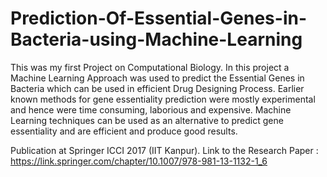 # Prediction-Of-Essential-Genes-in-Bacteria-using-Machine-Learning

This was my first Project on Computational Biology. In this project a Machine Learning Approach was used to predict the Essential Genes in Bacteria which can be used in efficient Drug Designing Process. Earlier known methods for gene essentiality prediction were mostly experimental and hence were time consuming, laborious and expensive. Machine Learning techniques can be used as an alternative to predict gene essentiality and are efficient and produce good results.

Publication at Springer ICCI 2017 (IIT Kanpur).
Link to the Research Paper : https://link.springer.com/chapter/10.1007/978-981-13-1132-1_6


